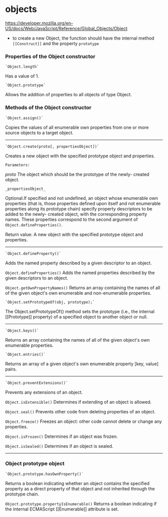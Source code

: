# objects

https://developer.mozilla.org/en-US/docs/Web/JavaScript/Reference/Global_Objects/Object

- to create a new Object, the function should have the internal method `[[Construct]]` and the property `prototype`

### Properties of the Object constructor

    `Object.length`
Has a value of 1.

    `Object.prototype`
Allows the addition of properties to all objects of type Object.


### Methods of the Object constructor

    `Object.assign()`
Copies the values of all enumerable own properties from one or more source objects to a target object.

---
    `Object.create(proto[, propertiesObject])`
Creates a new object with the specified prototype object and properties.

    Parameters:

_proto_
The object which should be the prototype of the newly- created object.

    _propertiesObject_
Optional.If specified and not undefined, an object whose enumerable own properties (that is, those properties defined upon itself and not enumerable properties along its prototype chain) specify property descriptors to be added to the newly- created object, with the corresponding property names.
These properties correspond to the second argument of `Object.defineProperties()`.

Return value:
A new object with the specified prototype object and properties.

---

    `Object.defineProperty()`
Adds the named property described by a given descriptor to an object.

`Object.defineProperties()`
Adds the named properties described by the given descriptors to an object.

`Object.getOwnPropertyNames()`
Returns an array containing the names of all of the given object's own enumerable and non-enumerable properties.


    `Object.setPrototypeOf(obj, prototype);`
The Object.setPrototypeOf() method sets the prototype (i.e., the internal [[Prototype]] property) of a specified object to another object or null.

---

    `Object.keys()`
Returns an array containing the names of all of the given object's own enumerable properties.

    `Object.entries()`
Returns an array of a given object's own enumerable property [key, value] pairs.

---

    `Object.preventExtensions()`
Prevents any extensions of an object.

`Object.isExtensible()`
Determines if extending of an object is allowed.

`Object.seal()`
Prevents other code from deleting properties of an object.

`Object.freeze()`
Freezes an object: other code cannot delete or change any properties.

`Object.isFrozen()`
Determines if an object was frozen.

`Object.isSealed()`
Determines if an object is sealed.

---
### Object prototype object

    `Object.prototype.hasOwnProperty()`
Returns a boolean indicating whether an object contains the specified property as a direct property of that object and not inherited through the prototype chain.

`Object.prototype.propertyIsEnumerable()`
Returns a boolean indicating if the internal ECMAScript [[Enumerable]] attribute is set.


